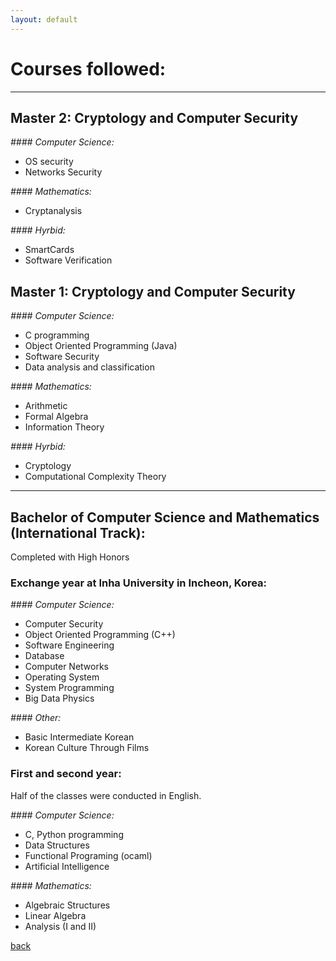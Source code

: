 ```yaml
---
layout: default
---
```


# Courses followed:
* * *

## Master 2: Cryptology and Computer Security

_#### Computer Science:_

*   OS security
*   Networks Security

_#### Mathematics:_

*   Cryptanalysis

_#### Hyrbid:_

*   SmartCards
*   Software Verification

## Master 1: Cryptology and Computer Security

_#### Computer Science:_

*   C programming
*   Object Oriented Programming (Java)
*   Software Security
*   Data analysis and classification

_#### Mathematics:_

*   Arithmetic
*   Formal Algebra
*   Information Theory

_#### Hyrbid:_

*   Cryptology
*   Computational Complexity Theory

* * *

## Bachelor of Computer Science and Mathematics (International Track):
Completed with High Honors

### Exchange year at Inha University in Incheon, Korea:

_#### Computer Science:_

*   Computer Security
*   Object Oriented Programming (C++)
*   Software Engineering
*   Database
*   Computer Networks
*   Operating System
*   System Programming
*   Big Data Physics


_#### Other:_

*   Basic Intermediate Korean
*   Korean Culture Through Films

### First and second year:

Half of the classes were conducted in English.

_#### Computer Science:_

*   C, Python programming
*   Data Structures
*   Functional Programing (ocaml)
*   Artificial Intelligence

_#### Mathematics:_

*   Algebraic Structures
*   Linear Algebra
*   Analysis (I and II)

[back](./)
